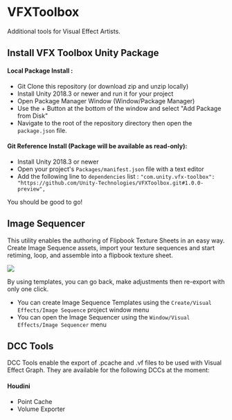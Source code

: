 # VFXToolbox
Additional tools for Visual Effect Artists.

## Install VFX Toolbox Unity Package

#### Local Package Install : 

* Git Clone this repository (or download zip and unzip locally)
* Install Unity 2018.3 or newer and run it for your project
* Open Package Manager Window (Window/Package Manager)
* Use the + Button at the bottom of the window and select "Add Package from Disk"
* Navigate to the root of the repository directory then open the `package.json` file.

#### Git Reference Install (Package will be available as read-only):

* Install Unity 2018.3 or newer
* Open your project's `Packages/manifest.json` file with a text editor
* Add the following line to `dependencies` list :  `"com.unity.vfx-toolbox": "https://github.com/Unity-Technologies/VFXToolbox.git#1.0.0-preview",`

You should be good to go!

## Image Sequencer

This utility enables the authoring of Flipbook Texture Sheets in an easy way. Create Image Sequence assets, import your texture sequences and start retiming, loop, and assemble into a flipbook texture sheet. 

![](https://i.imgur.com/UNcwTHi.gif)

By using templates, you can go back, make adjustments then re-export with only one click.

* You can create Image Sequence Templates using the `Create/Visual Effects/Image Sequence` project window menu
* You can open the Image Sequencer using the `Window/Visual Effects/Image Sequencer` menu

## DCC Tools

DCC Tools enable the export of .pcache and .vf files to be used with Visual Effect Graph. They are available for the following DCCs at the moment:

#### Houdini
* Point Cache
* Volume Exporter

